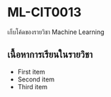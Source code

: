 # ML-CIT0013
เก็บโค้ดของรายวิชา Machine Learning

## เนื้อหาการเรียนในรายวิชา
- First item
- Second item
- Third item
